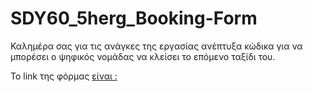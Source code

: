 # SDY60_5herg_Booking-Form

Καλημέρα σας για τις ανάγκες της εργασίας ανέπτυξα κώδικα για να μπορέσει ο ψηφικός νομάδας 
να κλείσει το επόμενο ταξίδι του.

To link της φόρμας [είναι :](https://asinapis13.github.io/SDY60_5herg_Booking-Form/)
